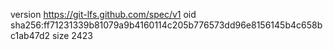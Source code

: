 version https://git-lfs.github.com/spec/v1
oid sha256:ff71231339b81079a9b4160114c205b776573dd96e8156145b4c658bc1ab47d2
size 2423
